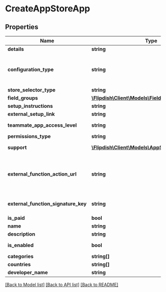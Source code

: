 # CreateAppStoreApp

## Properties
Name | Type | Description | Notes
------------ | ------------- | ------------- | -------------
**details** | **string** | Details | 
**configuration_type** | **string** | Configuration type  &lt;example&gt;External link&lt;/example&gt;&lt;example&gt;Flipdish hosted&lt;/example&gt; | 
**store_selector_type** | **string** | Store selector type | 
**field_groups** | [**\Flipdish\\Client\Models\FieldGroup[]**](FieldGroup.md) | Field groups | [optional] 
**setup_instructions** | **string** | Setup instructions | [optional] 
**external_setup_link** | **string** | External setup link | [optional] 
**teammate_app_access_level** | **string** | Teammate app access level | [optional] 
**permissions_type** | **string** | Permissions type | 
**support** | [**\Flipdish\\Client\Models\AppStoreAppSupportInfo**](AppStoreAppSupportInfo.md) | Support information | [optional] 
**external_function_action_url** | **string** | Action URL for external functions, used for handling Portal configuration action buttons | [optional] 
**external_function_signature_key** | **string** | Signing key for external function action calls | [optional] 
**is_paid** | **bool** | Is Paid | [optional] 
**name** | **string** | Name | 
**description** | **string** | Description | 
**is_enabled** | **bool** | Is application enabled | [optional] 
**categories** | **string[]** | Categories | 
**countries** | **string[]** | Countries | 
**developer_name** | **string** | Developer Name | [optional] 

[[Back to Model list]](../README.md#documentation-for-models) [[Back to API list]](../README.md#documentation-for-api-endpoints) [[Back to README]](../README.md)


